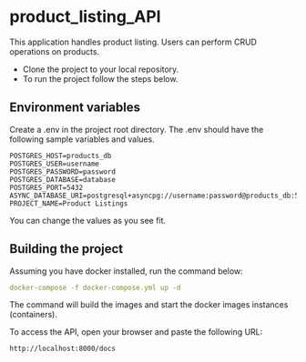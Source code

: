 # product_listing_API
This application handles product listing. Users can perform CRUD operations on products.

- Clone the project to your local repository.
- To run the project follow the steps below.

## Environment variables
Create a .env in the project root directory. 
The .env should have the following sample variables and values.
```
POSTGRES_HOST=products_db
POSTGRES_USER=username
POSTGRES_PASSWORD=password
POSTGRES_DATABASE=database
POSTGRES_PORT=5432
ASYNC_DATABASE_URI=postgresql+asyncpg://username:password@products_db:5432/database
PROJECT_NAME=Product Listings
```
You can change the values as you see fit.
## Building the project
Assuming you have docker installed, run the command below:
```yaml
docker-compose -f docker-compose.yml up -d
```

The command will build the images and start the docker images instances (containers).

To access the API, open your browser and paste the following URL:
```
http://localhost:8000/docs
```


